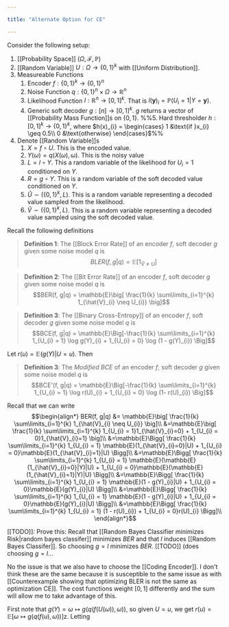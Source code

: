 ```yaml
---

title: "Alternate Option for CE"

---
```

Consider the following setup:

1. [[Probability Space]] $(\Omega, \mathcal{F}, \mathbb{P})$ 
2. [[Random Variable]] $U: \Omega \to \{0, 1\}^{k}$ with [[Uniform Distribution]].
3. Measureable Functions 
	1. Encoder $f: \{0, 1\}^{k} \to \{0,1\}^{n}$
	2. Noise Function $q: \{0,1\}^{n} \times \Omega \to \mathbb{R}^{n}$ 
	3. Likelihood Function $l: \mathbb{R}^{n} \to [0,1]^{k}$. That is $l(\mathbf{y})_{i} = \mathbb{P}(U_{i} = 1|Y=\mathbf{y})$.
	4. Generic soft decoder $g: [n] \to [0,1]^{k}$. $g$ returns a vector of [[Probability Mass Function]]s on $\{0, 1\}$.
	%%5. Hard thresholder $h: [0,1]^{k} \to \{0, 1\}^{k}$, where $h(x)_{i} = \begin{cases} 1 &\text{if }x_{i} \geq 0.5\\ 0 &\text{otherwise} \end{cases}$%%
4. Denote [[Random Variable]]s
	1. $X = f \circ U$. This is the encoded value.
	2. $Y(\omega) = q(X(\omega), \omega)$. This is the noisy value
	3. $L = l \circ Y$. This a random variable of the likelihood for $U_{i}=1$ conditioned on $Y$.
	4. $R = g \circ Y$. This is a random variable of the soft decoded value conditioned on $Y$.
	6.  $\hat{U} \sim (\{0, 1\}^{k}, L)$. This is a random variable representing a decoded value sampled from the likelihood.
	7. $\hat{V}  \sim (\{0, 1\}^{k}, L)$. This is a random variable representing a decoded value sampled using the soft decoded value.

Recall the following definitions

> **Definition 1**: The [[Block Error Rate]] of an encoder $f$, soft decoder $g$ given some noise model $q$ is 
> $$BLER(f, g|q) = \mathbb{E}\big[ 1_{\hat{V} \neq U} \big]$$

> **Definition 2**: The [[Bit Error Rate]] of an encoder $f$, soft decoder $g$ given some noise model $q$ is 
> $$BER(f, g|q) = \mathbb{E}\big[ \frac{1}{k} \sum\limits_{i=1}^{k} 1_{\hat{V}_{i} \neq U_{i}} \big]$$

> **Definition 3**: The [[Binary Cross-Entropy]] of an encoder $f$, soft decoder $g$ given some noise model $q$ is
> $$BCE(f, g|q) = \mathbb{E}\Big[-\frac{1}{k} \sum\limits_{i=1}^{k} 1_{U_{i} = 1} \log g(Y)_{i} + 1_{U_{i} = 0} \log (1 - g(Y)_{i}) \Big]$$


Let $r(u) = \mathbb{E}(g(Y)|U=u)$. Then

> **Definition 3**: The *Modified BCE* of an encoder $f$, soft decoder $g$ given some noise model $q$ is
> $$BCE'(f, g|q) = \mathbb{E}\Big[-\frac{1}{k} \sum\limits_{i=1}^{k} 1_{U_{i} = 1} \log r(U)_{i} + 1_{U_{i} = 0} \log (1- r(U)_{i}) \Big]$$

Recall that we can write
$$\begin{align*}
BER(f, g|q) &= \mathbb{E}\big[ \frac{1}{k} \sum\limits_{i=1}^{k} 1_{\hat{V}_{i} \neq U_{i}} \big]\\
&=\mathbb{E}\big[ \frac{1}{k} \sum\limits_{i=1}^{k} 1_{U_{i} = 1}1_{\hat{V}_{i}=0} + 1_{U_{i} = 0}1_{\hat{V}_{i}=1} \big]\\
&=\mathbb{E}\Bigg[ \frac{1}{k} \sum\limits_{i=1}^{k} 1_{U_{i} = 1} \mathbb{E}(1_{\hat{V}_{i}=0}|U) + 1_{U_{i} = 0}\mathbb{E}(1_{\hat{V}_{i}=1}|U) \Bigg]\\
&=\mathbb{E}\Bigg[ \frac{1}{k} \sum\limits_{i=1}^{k} 1_{U_{i} = 1} \mathbb{E}(\mathbb{E}(1_{\hat{V}_{i}=0}|Y)|U) + 1_{U_{i} = 0}\mathbb{E}(\mathbb{E}(1_{\hat{V}_{i}=1}|Y)|U) \Bigg]\\
&=\mathbb{E}\Bigg[ \frac{1}{k} \sum\limits_{i=1}^{k} 1_{U_{i} = 1} \mathbb{E}(1 - g(Y)_{i}|U) + 1_{U_{i} = 0}\mathbb{E}(g(Y)_{i}|U) \Bigg]\\
&=\mathbb{E}\Bigg[ \frac{1}{k} \sum\limits_{i=1}^{k} 1_{U_{i} = 1} \mathbb{E}(1 - g(Y)_{i}|U) + 1_{U_{i} = 0}\mathbb{E}(g(Y)_{i}|U) \Bigg]\\
&=\mathbb{E}\Bigg[ \frac{1}{k} \sum\limits_{i=1}^{k} 1_{U_{i} = 1} (1 - r(U)_{i}) + 1_{U_{i} = 0}r(U)_{i} \Bigg]\\
\end{align*}$$

[[TODO]]: Prove this: Recall that [[Random Bayes Classifier minimizes Risk|random bayes classifer]] minimizes $BER$ and that $l$ induces [[Random Bayes Classifer]]. So choosing $g=l$ minimizes $BER$. [[TODO]] (does choosing $g = l$...

No the issue is that we also have to choose the [[Coding Encoder]]. I don't think these are the same because it is susceptible to the same issue as with [[Counterexample showing that optimizing BLER is not the same as optimization CE]]. The cost functions weight $[0,1]$ differently and the sum will allow me to take advantage of this.

First note that $g(Y) = \omega \mapsto g(q(f(U(\omega)), \omega))$, so given $U=u$, we get $r(u) = \mathbb{E}[\omega \mapsto g(q(f(u), \omega))]$z. Letting 